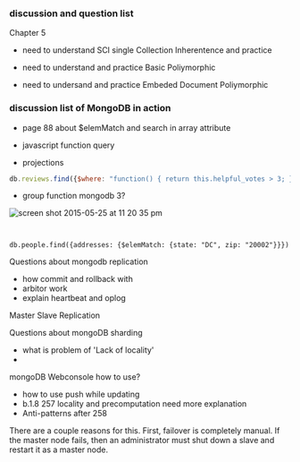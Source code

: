 


### discussion and question list

Chapter 5

* need to understand SCI single Collection Inherentence and practice

* need to understand and practice Basic Poliymorphic

* need to undersand and practice Embeded Document Poliymorphic

### discussion list of MongoDB in action

* page 88 about $elemMatch and search in array attribute

* javascript function query

* projections

```javascript
db.reviews.find({$where: "function() { return this.helpful_votes > 3; }"})
```
* group function mongodb 3?





![screen shot 2015-05-25 at 11 20 35 pm](https://cloud.githubusercontent.com/assets/83296/7804736/ba69441a-0334-11e5-99d6-50bd69397af7.png)





```


db.people.find({addresses: {$elemMatch: {state: "DC", zip: "20002"}}})

```

Questions about mongodb replication

* how commit and rollback with 
* arbitor work
* explain heartbeat and oplog 

Master Slave Replication


Questions about mongoDB sharding

* what is problem of 'Lack of locality'
* 

mongoDB Webconsole how to use?

* how to use push while updating 
* b.1.8 257 locality and precomputation need more explanation 
* Anti-patterns after 258

 There are a couple reasons for this. First, failover is completely manual.
If the master node fails, then an administrator must shut down a slave and restart it as
a master node.


